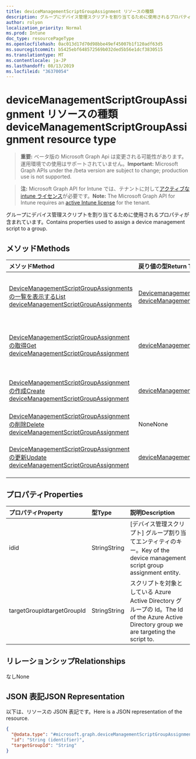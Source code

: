```yaml
---
title: deviceManagementScriptGroupAssignment リソースの種類
description: グループにデバイス管理スクリプトを割り当てるために使用されるプロパティが含まれています。
author: rolyon
localization_priority: Normal
ms.prod: Intune
doc_type: resourcePageType
ms.openlocfilehash: 0ac013d17d70d98bbe49ef45007b1f120adf63d5
ms.sourcegitcommit: b5425ebf648572569b032ded5b56e1dcf3830515
ms.translationtype: MT
ms.contentlocale: ja-JP
ms.lasthandoff: 08/13/2019
ms.locfileid: "36370054"
---
```

# <a name="devicemanagementscriptgroupassignment-resource-type"></a><span data-ttu-id="c2607-103">deviceManagementScriptGroupAssignment リソースの種類</span><span class="sxs-lookup"><span data-stu-id="c2607-103">deviceManagementScriptGroupAssignment resource type</span></span>

> <span data-ttu-id="c2607-104">**重要:** ベータ版の Microsoft Graph Api は変更される可能性があります。運用環境での使用はサポートされていません。</span><span class="sxs-lookup"><span data-stu-id="c2607-104">**Important:** Microsoft Graph APIs under the /beta version are subject to change; production use is not supported.</span></span>

> <span data-ttu-id="c2607-105">**注:** Microsoft Graph API for Intune では、テナントに対して[アクティブな intune ライセンス](https://go.microsoft.com/fwlink/?linkid=839381)が必要です。</span><span class="sxs-lookup"><span data-stu-id="c2607-105">**Note:** The Microsoft Graph API for Intune requires an [active Intune license](https://go.microsoft.com/fwlink/?linkid=839381) for the tenant.</span></span>

<span data-ttu-id="c2607-106">グループにデバイス管理スクリプトを割り当てるために使用されるプロパティが含まれています。</span><span class="sxs-lookup"><span data-stu-id="c2607-106">Contains properties used to assign a device management script to a group.</span></span>

## <a name="methods"></a><span data-ttu-id="c2607-107">メソッド</span><span class="sxs-lookup"><span data-stu-id="c2607-107">Methods</span></span>
|<span data-ttu-id="c2607-108">メソッド</span><span class="sxs-lookup"><span data-stu-id="c2607-108">Method</span></span>|<span data-ttu-id="c2607-109">戻り値の型</span><span class="sxs-lookup"><span data-stu-id="c2607-109">Return Type</span></span>|<span data-ttu-id="c2607-110">説明</span><span class="sxs-lookup"><span data-stu-id="c2607-110">Description</span></span>|
|:---|:---|:---|
|[<span data-ttu-id="c2607-111">DeviceManagementScriptGroupAssignments の一覧を表示する</span><span class="sxs-lookup"><span data-stu-id="c2607-111">List deviceManagementScriptGroupAssignments</span></span>](../api/intune-devices-devicemanagementscriptgroupassignment-list.md)|<span data-ttu-id="c2607-112">[Devicemanagementscriptgroupassignment](../resources/intune-devices-devicemanagementscriptgroupassignment.md)コレクション</span><span class="sxs-lookup"><span data-stu-id="c2607-112">[deviceManagementScriptGroupAssignment](../resources/intune-devices-devicemanagementscriptgroupassignment.md) collection</span></span>|<span data-ttu-id="c2607-113">[Devicemanagementscriptgroupassignment](../resources/intune-devices-devicemanagementscriptgroupassignment.md)オブジェクトのプロパティとリレーションシップをリストします。</span><span class="sxs-lookup"><span data-stu-id="c2607-113">List properties and relationships of the [deviceManagementScriptGroupAssignment](../resources/intune-devices-devicemanagementscriptgroupassignment.md) objects.</span></span>|
|[<span data-ttu-id="c2607-114">DeviceManagementScriptGroupAssignment の取得</span><span class="sxs-lookup"><span data-stu-id="c2607-114">Get deviceManagementScriptGroupAssignment</span></span>](../api/intune-devices-devicemanagementscriptgroupassignment-get.md)|[<span data-ttu-id="c2607-115">deviceManagementScriptGroupAssignment</span><span class="sxs-lookup"><span data-stu-id="c2607-115">deviceManagementScriptGroupAssignment</span></span>](../resources/intune-devices-devicemanagementscriptgroupassignment.md)|<span data-ttu-id="c2607-116">[Devicemanagementscriptgroupassignment](../resources/intune-devices-devicemanagementscriptgroupassignment.md)オブジェクトのプロパティとリレーションシップを読み取ります。</span><span class="sxs-lookup"><span data-stu-id="c2607-116">Read properties and relationships of the [deviceManagementScriptGroupAssignment](../resources/intune-devices-devicemanagementscriptgroupassignment.md) object.</span></span>|
|[<span data-ttu-id="c2607-117">DeviceManagementScriptGroupAssignment の作成</span><span class="sxs-lookup"><span data-stu-id="c2607-117">Create deviceManagementScriptGroupAssignment</span></span>](../api/intune-devices-devicemanagementscriptgroupassignment-create.md)|[<span data-ttu-id="c2607-118">deviceManagementScriptGroupAssignment</span><span class="sxs-lookup"><span data-stu-id="c2607-118">deviceManagementScriptGroupAssignment</span></span>](../resources/intune-devices-devicemanagementscriptgroupassignment.md)|<span data-ttu-id="c2607-119">新しい[Devicemanagementscriptgroupassignment](../resources/intune-devices-devicemanagementscriptgroupassignment.md)オブジェクトを作成します。</span><span class="sxs-lookup"><span data-stu-id="c2607-119">Create a new [deviceManagementScriptGroupAssignment](../resources/intune-devices-devicemanagementscriptgroupassignment.md) object.</span></span>|
|[<span data-ttu-id="c2607-120">DeviceManagementScriptGroupAssignment の削除</span><span class="sxs-lookup"><span data-stu-id="c2607-120">Delete deviceManagementScriptGroupAssignment</span></span>](../api/intune-devices-devicemanagementscriptgroupassignment-delete.md)|<span data-ttu-id="c2607-121">None</span><span class="sxs-lookup"><span data-stu-id="c2607-121">None</span></span>|<span data-ttu-id="c2607-122">[Devicemanagementscriptgroupassignment](../resources/intune-devices-devicemanagementscriptgroupassignment.md)を削除します。</span><span class="sxs-lookup"><span data-stu-id="c2607-122">Deletes a [deviceManagementScriptGroupAssignment](../resources/intune-devices-devicemanagementscriptgroupassignment.md).</span></span>|
|[<span data-ttu-id="c2607-123">DeviceManagementScriptGroupAssignment の更新</span><span class="sxs-lookup"><span data-stu-id="c2607-123">Update deviceManagementScriptGroupAssignment</span></span>](../api/intune-devices-devicemanagementscriptgroupassignment-update.md)|[<span data-ttu-id="c2607-124">deviceManagementScriptGroupAssignment</span><span class="sxs-lookup"><span data-stu-id="c2607-124">deviceManagementScriptGroupAssignment</span></span>](../resources/intune-devices-devicemanagementscriptgroupassignment.md)|<span data-ttu-id="c2607-125">[Devicemanagementscriptgroupassignment](../resources/intune-devices-devicemanagementscriptgroupassignment.md)オブジェクトのプロパティを更新します。</span><span class="sxs-lookup"><span data-stu-id="c2607-125">Update the properties of a [deviceManagementScriptGroupAssignment](../resources/intune-devices-devicemanagementscriptgroupassignment.md) object.</span></span>|

## <a name="properties"></a><span data-ttu-id="c2607-126">プロパティ</span><span class="sxs-lookup"><span data-stu-id="c2607-126">Properties</span></span>
|<span data-ttu-id="c2607-127">プロパティ</span><span class="sxs-lookup"><span data-stu-id="c2607-127">Property</span></span>|<span data-ttu-id="c2607-128">型</span><span class="sxs-lookup"><span data-stu-id="c2607-128">Type</span></span>|<span data-ttu-id="c2607-129">説明</span><span class="sxs-lookup"><span data-stu-id="c2607-129">Description</span></span>|
|:---|:---|:---|
|<span data-ttu-id="c2607-130">id</span><span class="sxs-lookup"><span data-stu-id="c2607-130">id</span></span>|<span data-ttu-id="c2607-131">String</span><span class="sxs-lookup"><span data-stu-id="c2607-131">String</span></span>|<span data-ttu-id="c2607-132">[デバイス管理スクリプト] グループ割り当てエンティティのキー。</span><span class="sxs-lookup"><span data-stu-id="c2607-132">Key of the device management script group assignment entity.</span></span>|
|<span data-ttu-id="c2607-133">targetGroupId</span><span class="sxs-lookup"><span data-stu-id="c2607-133">targetGroupId</span></span>|<span data-ttu-id="c2607-134">String</span><span class="sxs-lookup"><span data-stu-id="c2607-134">String</span></span>|<span data-ttu-id="c2607-135">スクリプトを対象としている Azure Active Directory グループの Id。</span><span class="sxs-lookup"><span data-stu-id="c2607-135">The Id of the Azure Active Directory group we are targeting the script to.</span></span>|

## <a name="relationships"></a><span data-ttu-id="c2607-136">リレーションシップ</span><span class="sxs-lookup"><span data-stu-id="c2607-136">Relationships</span></span>
<span data-ttu-id="c2607-137">なし</span><span class="sxs-lookup"><span data-stu-id="c2607-137">None</span></span>

## <a name="json-representation"></a><span data-ttu-id="c2607-138">JSON 表記</span><span class="sxs-lookup"><span data-stu-id="c2607-138">JSON Representation</span></span>
<span data-ttu-id="c2607-139">以下は、リソースの JSON 表記です。</span><span class="sxs-lookup"><span data-stu-id="c2607-139">Here is a JSON representation of the resource.</span></span>
<!-- {
  "blockType": "resource",
  "keyProperty": "id",
  "@odata.type": "microsoft.graph.deviceManagementScriptGroupAssignment"
}
-->
``` json
{
  "@odata.type": "#microsoft.graph.deviceManagementScriptGroupAssignment",
  "id": "String (identifier)",
  "targetGroupId": "String"
}
```



